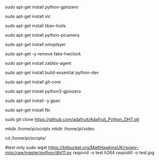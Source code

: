 sudo apt-get install python-gpiozero

sudo apt-get install vlc

sudo apt-get install  libav-tools

sudo apt-get install python-picamera

sudo apt-get install omxplayer

sudo apt-get -y remove fake-hwclock

sudo apt-get install zabbix-agent

sudo apt-get install build-essential python-dev

sudo apt-get install git-core

sudo apt-get install python3-gpiozero

sudo apt-get install -y gpac

sudo apt-get install fbi

sudo git clone https://github.com/adafruit/Adafruit_Python_DHT.git

mkdir /home/pi/scripts
mkdir /home/pi/video

cd /home/pi/scripts/

#test only
sudo wget https://bitbucket.org/MattHawkinsUK/rpispy-misc/raw/master/python/dht11.py
raspivid -o test.h264
raspistill -o test.jpg


